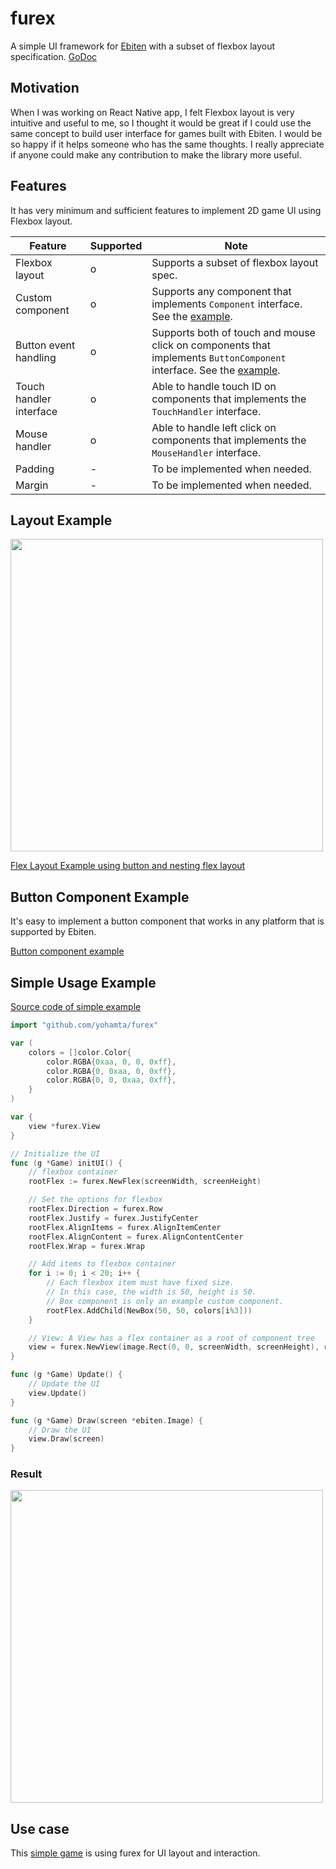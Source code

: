 # furex

A simple UI framework for [Ebiten](https://ebiten.org/) with a subset of flexbox layout specification.
[GoDoc](https://pkg.go.dev/github.com/yohamta/furex)

## Motivation

When I was working on React Native app, I felt Flexbox layout is very intuitive and useful to me, so I thought it would be great if I could use the same concept to build user interface for games built with Ebiten. I would be so happy if it helps someone who has the same thoughts. I really appreciate if anyone could make any contribution to make the library more useful.

## Features

It has very minimum and sufficient features to implement 2D game UI using Flexbox layout.

| Feature                 | Supported | Note                                                                                                                   |
|-------------------------|------------------|------------------------------------------------------------------------------------------------------------------------|
| Flexbox layout          | o                | Supports a subset of flexbox layout spec.                                                                              |
| Custom component   | o                | Supports any component that implements `Component` interface. See the [example](https://github.com/yohamta/furex/blob/master/examples/shared/box.go). |
| Button event handling   | o                | Supports both of touch and mouse click on components that implements `ButtonComponent` interface. See the [example](https://github.com/yohamta/furex/blob/master/examples/shared/button.go). |
| Touch handler interface | o                | Able to handle touch ID on components that implements the `TouchHandler` interface.                                                                             |
| Mouse handler           | o                | Able to handle left click on components that implements the `MouseHandler` interface.                                                                                |
| Padding           | -                | To be implemented when needed.                                                     |
| Margin           | -                | To be implemented when needed.                                                      |



## Layout Example

<image src="https://user-images.githubusercontent.com/1475839/133440846-dae6cc3e-22d4-4e13-965c-7989b50ed58a.png" width="500px" />

[Flex Layout Example using button and nesting flex layout](https://github.com/yohamta/furex/blob/master/examples/nesting/main.go)

## Button Component Example

It's easy to implement a button component that works in any platform that is supported by Ebiten.

[Button component example](https://github.com/yohamta/furex/blob/master/examples/shared/button.go)

## Simple Usage Example

[Source code of simple example](https://github.com/yohamta/furex/blob/master/examples/wrap/main.go)

```go
import "github.com/yohamta/furex"

var (
	colors = []color.Color{
		color.RGBA{0xaa, 0, 0, 0xff},
		color.RGBA{0, 0xaa, 0, 0xff},
		color.RGBA{0, 0, 0xaa, 0xff},
	}
)

var {
	view *furex.View
}

// Initialize the UI
func (g *Game) initUI() {
	// flexbox container
	rootFlex := furex.NewFlex(screenWidth, screenHeight)

	// Set the options for flexbox
	rootFlex.Direction = furex.Row
	rootFlex.Justify = furex.JustifyCenter
	rootFlex.AlignItems = furex.AlignItemCenter
	rootFlex.AlignContent = furex.AlignContentCenter
	rootFlex.Wrap = furex.Wrap

	// Add items to flexbox container
	for i := 0; i < 20; i++ {
		// Each flexbox item must have fixed size.
		// In this case, the width is 50, height is 50.
		// Box component is only an example custom component.
		rootFlex.AddChild(NewBox(50, 50, colors[i%3]))
	}

	// View: A View has a flex container as a root of component tree
	view = furex.NewView(image.Rect(0, 0, screenWidth, screenHeight), rootFlex)
}

func (g *Game) Update() {
	// Update the UI 
	view.Update()
}

func (g *Game) Draw(screen *ebiten.Image) {
	// Draw the UI 
	view.Draw(screen)
}
```

### Result
<image src="https://user-images.githubusercontent.com/1475839/133445715-b94b8c7f-bcd3-4aef-b7a4-b58bbb29d556.png" width="500px" />

## Use case
This [simple game](https://github.com/yohamta/godanmaku) is using furex for UI layout and interaction.

